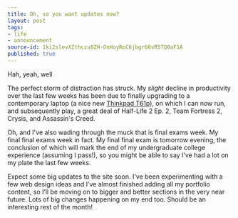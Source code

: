 ```yaml
---
title: Oh, so you want updates now?
layout: post
tags:
- life
- announcement
source-id: 1ki2slevXZthczu8ZH-OnHoyRoC6jbgr66vR5TQ0aF1A
published: true
---
```

Hah, yeah, well

The perfect storm of distraction has struck. My *slight* decline in productivity over the last few weeks has been due to finally upgrading to a contemporary laptop (a nice new [Thinkpad T61p](http://www.thinkwiki.org/wiki/Category:T61p)), on which I can now run, and subsequently play, a great deal of Half-Life 2 Ep. 2, Team Fortress 2, Crysis, and Assassin's Creed.

Oh, and I've also wading through the muck that is final exams week. My final final exams week in fact. My final final exam is tomorrow evening, the conclusion of which will mark the end of my undergraduate college experience (assuming I pass!), so you might be able to say I’ve had a lot on my plate the last few weeks.

Expect some big updates to the site soon. I've been experimenting with a few web design ideas and I’ve almost finished adding all my portfolio content, so I’ll be moving on to bigger and better sections in the very near future. Lots of big changes happening on my end too. Should be an interesting rest of the month!

